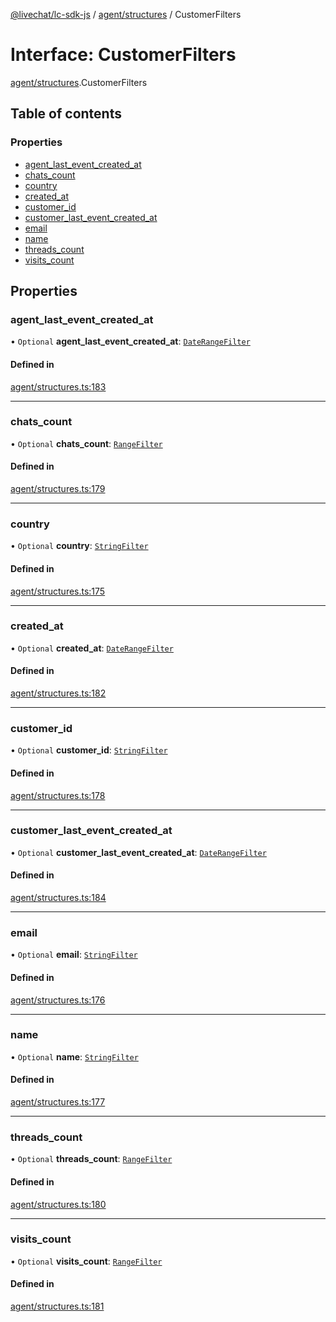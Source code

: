 [@livechat/lc-sdk-js](../README.md) / [agent/structures](../modules/agent_structures.md) / CustomerFilters

# Interface: CustomerFilters

[agent/structures](../modules/agent_structures.md).CustomerFilters

## Table of contents

### Properties

- [agent\_last\_event\_created\_at](agent_structures.CustomerFilters.md#agent_last_event_created_at)
- [chats\_count](agent_structures.CustomerFilters.md#chats_count)
- [country](agent_structures.CustomerFilters.md#country)
- [created\_at](agent_structures.CustomerFilters.md#created_at)
- [customer\_id](agent_structures.CustomerFilters.md#customer_id)
- [customer\_last\_event\_created\_at](agent_structures.CustomerFilters.md#customer_last_event_created_at)
- [email](agent_structures.CustomerFilters.md#email)
- [name](agent_structures.CustomerFilters.md#name)
- [threads\_count](agent_structures.CustomerFilters.md#threads_count)
- [visits\_count](agent_structures.CustomerFilters.md#visits_count)

## Properties

### agent\_last\_event\_created\_at

• `Optional` **agent\_last\_event\_created\_at**: [`DateRangeFilter`](agent_structures.DateRangeFilter.md)

#### Defined in

[agent/structures.ts:183](https://github.com/livechat/lc-sdk-js/blob/7431f2f/src/agent/structures.ts#L183)

___

### chats\_count

• `Optional` **chats\_count**: [`RangeFilter`](agent_structures.RangeFilter.md)

#### Defined in

[agent/structures.ts:179](https://github.com/livechat/lc-sdk-js/blob/7431f2f/src/agent/structures.ts#L179)

___

### country

• `Optional` **country**: [`StringFilter`](agent_structures.StringFilter.md)

#### Defined in

[agent/structures.ts:175](https://github.com/livechat/lc-sdk-js/blob/7431f2f/src/agent/structures.ts#L175)

___

### created\_at

• `Optional` **created\_at**: [`DateRangeFilter`](agent_structures.DateRangeFilter.md)

#### Defined in

[agent/structures.ts:182](https://github.com/livechat/lc-sdk-js/blob/7431f2f/src/agent/structures.ts#L182)

___

### customer\_id

• `Optional` **customer\_id**: [`StringFilter`](agent_structures.StringFilter.md)

#### Defined in

[agent/structures.ts:178](https://github.com/livechat/lc-sdk-js/blob/7431f2f/src/agent/structures.ts#L178)

___

### customer\_last\_event\_created\_at

• `Optional` **customer\_last\_event\_created\_at**: [`DateRangeFilter`](agent_structures.DateRangeFilter.md)

#### Defined in

[agent/structures.ts:184](https://github.com/livechat/lc-sdk-js/blob/7431f2f/src/agent/structures.ts#L184)

___

### email

• `Optional` **email**: [`StringFilter`](agent_structures.StringFilter.md)

#### Defined in

[agent/structures.ts:176](https://github.com/livechat/lc-sdk-js/blob/7431f2f/src/agent/structures.ts#L176)

___

### name

• `Optional` **name**: [`StringFilter`](agent_structures.StringFilter.md)

#### Defined in

[agent/structures.ts:177](https://github.com/livechat/lc-sdk-js/blob/7431f2f/src/agent/structures.ts#L177)

___

### threads\_count

• `Optional` **threads\_count**: [`RangeFilter`](agent_structures.RangeFilter.md)

#### Defined in

[agent/structures.ts:180](https://github.com/livechat/lc-sdk-js/blob/7431f2f/src/agent/structures.ts#L180)

___

### visits\_count

• `Optional` **visits\_count**: [`RangeFilter`](agent_structures.RangeFilter.md)

#### Defined in

[agent/structures.ts:181](https://github.com/livechat/lc-sdk-js/blob/7431f2f/src/agent/structures.ts#L181)
